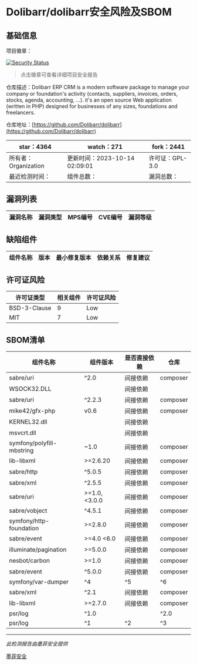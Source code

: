 # Dolibarr/dolibarr安全风险及SBOM

## 基础信息

项目徽章：

[![Security Status](https://www.murphysec.com/platform3/v31/badge/1712903304207187968.svg)](https://www.murphysec.com/console/report/1692966901520420864/1712903304207187968)

> 点击徽章可查看详细项目安全报告

仓库描述：Dolibarr ERP CRM is a modern software package to manage your company or foundation's activity (contacts, suppliers, invoices, orders, stocks, agenda, accounting, ...). it's an open source Web application (written in PHP) designed for businesses of any sizes, foundations and freelancers.

仓库地址：[https://github.com/Dolibarr/dolibarr](https://github.com/Dolibarr/dolibarr)

| star：4364 | watch：271 | fork：2441 |
| ----------- | -------------- | ------------ |
| 所有者：Organization | 更新时间：2023-10-14 02:09:01 | 许可证：GPL-3.0 |
| 最近检测时间： | 组件总数： | 漏洞总数： |




## 漏洞列表

| 漏洞名称 | 漏洞类型 | MPS编号 | CVE编号 | 漏洞等级 |
| ------- | ------ | ------- | ------ | ----- |





## 缺陷组件

| 组件名称 | 版本 | 最小修复版本 | 依赖关系 | 修复建议 |
| -------- | ---- | ------------ | -------- | -------- |





## 许可证风险

| 许可证类型 | 相关组件 | 许可证风险 |
| ---------- | -------- | ---------- |
|BSD-3-Clause|9|Low|
|MIT|7|Low|




## SBOM清单

| 组件名称 | 组件版本 | 是否直接依赖 | 仓库 |
| -------- | -------- | ------------ | ---- |
|sabre/uri|^2.0|间接依赖|composer|
|WSOCK32.DLL||间接依赖||
|sabre/uri|^2.2.3|间接依赖|composer|
|mike42/gfx-php|v0.6|间接依赖|composer|
|KERNEL32.dll||间接依赖||
|msvcrt.dll||间接依赖||
|symfony/polyfill-mbstring|~1.0|间接依赖|composer|
|lib-libxml|>=2.6.20|间接依赖|composer|
|sabre/http|^5.0.5|间接依赖|composer|
|sabre/xml|^2.5.5|间接依赖|composer|
|sabre/uri|>=1.0,<3.0.0|间接依赖|composer|
|sabre/vobject|^4.5.1|间接依赖|composer|
|symfony/http-foundation|>=2.8.0|间接依赖|composer|
|sabre/event|>=4.0 <6.0|间接依赖|composer|
|illuminate/pagination|>=5.0.0|间接依赖|composer|
|nesbot/carbon|>=1.0|间接依赖|composer|
|sabre/event|^5.0.0|间接依赖|composer|
|symfony/var-dumper|^4|^5|^6|间接依赖|composer|
|sabre/xml|^2.1|间接依赖|composer|
|lib-libxml|>=2.7.0|间接依赖|composer|
|psr/log|^1.0 || ^2.0 || ^3.0|间接依赖|composer|
|psr/log|^1|^2|^3|间接依赖|composer|


------

*此检测报告由墨菲安全提供*

[墨菲安全](www.murphysec.com)